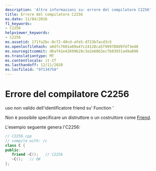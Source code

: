 ```yaml
---
description: 'Altre informazioni su: errore del compilatore C2256'
title: Errore del compilatore C2256
ms.date: 11/04/2016
f1_keywords:
- C2256
helpviewer_keywords:
- C2256
ms.assetid: 171fa2bc-8c72-49cd-afe5-d723b7acd3c5
ms.openlocfilehash: a0dfc7601a09a47c24128ca5f999780d9fdf3e48
ms.sourcegitcommit: d6af41e42699628c3e2e6063ec7b03931a49a098
ms.translationtype: MT
ms.contentlocale: it-IT
ms.lasthandoff: 12/11/2020
ms.locfileid: "97134758"
---
```

# <a name="compiler-error-c2256"></a>Errore del compilatore C2256

uso non valido dell'identificatore friend su' Function '

Non è possibile specificare un distruttore o un costruttore come [Friend](../../cpp/friend-cpp.md).

L'esempio seguente genera l'C2256:

```cpp
// C2256.cpp
// compile with: /c
class C {
public:
   friend ~C();   // C2256
   ~C();   // OK
};
```
